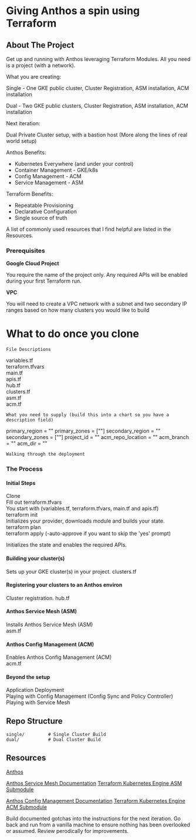 # Giving Anthos a spin using Terraform

<!-- PROJECT LOGO -->

<!-- ABOUT THE PROJECT -->
## About The Project
Get up and running with Anthos leveraging Terraform Modules.  All you need is a project (with a network).

What you are creating:

Single - One GKE public cluster, Cluster Registration, ASM installation, ACM installation

Dual - Two GKE public clusters, Cluster Registration, ASM installation, ACM installation

Next iteration:

Dual Private Cluster setup, with a bastion host (More along the lines of real world setup)

Anthos Benefits:
* Kubernetes Everywhere (and under your control)
* Container Management - GKE/k8s
* Config Management - ACM
* Service Management - ASM

Terraform Benefits:
* Repeatable Provisioning
* Declarative Configuration
* Single source of truth

A list of commonly used resources that I find helpful are listed in the Resources.

### Prerequisites

**Google Cloud Project**

You require the name of the project only.  Any required APIs will be enabled during your first Terraform run.

**VPC**

You will need to create a VPC network with a subnet and two secondary IP ranges based on how many clusters you would like to build

# What to do once you clone

```
File Descriptions
```
variables.tf  
terraform.tfvars  
main.tf  
apis.tf  
hub.tf  
clusters.tf  
asm.tf  
acm.tf  
```
What you need to supply (build this into a chart so you have a description field)
```
primary_region      = ""
primary_zones      = [""]
secondary_region      = ""
secondary_zones      = [""]
project_id          = ""
acm_repo_location   = ""
acm_branch          = ""
acm_dir             = ""

```
Walking through the deployment

```

### The Process

#### Initial Steps


Clone  
Fill out terraform.tfvars  
You start with (variables.tf, terraform.tfvars, main.tf and apis.tf)  
terraform init  
Initializes your provider, downloads module and builds your state.  
terraform plan  
terraform apply  (-auto-approve if you want to skip the 'yes' prompt)

Initializes the state and enables the required APIs.

#### Building your cluster(s)

Sets up your GKE cluster(s) in your project. 
clusters.tf

#### Registering your clusters to an Anthos environ

Cluster registration. 
hub.tf

#### Anthos Service Mesh (ASM)

Installs Anthos Service Mesh (ASM)  
asm.tf

#### Anthos Config Management (ACM)

Enables Anthos Config Management (ACM)  
acm.tf

#### Beyond the setup

Application Deployment  
Playing with Config Management (Config Sync and Policy Controller)
Playing with Service Mesh

<!-- Repo Strcuture -->
## Repo Structure
```
single/         # Single Cluster Build         
dual/           # Dual Cluster Build                

```


<!-- Resource LINKS  -->
## Resources

[Anthos](https://cloud.google.com/anthos)

[Anthos Service Mesh Documentation](https://cloud.google.com/service-mesh/docs)
[Terraform Kubernetes Engine ASM Submodule](https://registry.terraform.io/modules/terraform-google-modules/kubernetes-engine/google/latest/submodules/asm)

[Anthos Config Management Documentation](https://cloud.google.com/anthos-config-management/docs)
[Terraform Kubernetes Engine ACM Submodule](https://registry.terraform.io/modules/terraform-google-modules/kubernetes-engine/google/latest/submodules/acm)

Build documented gotchas into the instructions for the next iteration.
Go back and run from a vanilla machine to ensure nothing has been overlooked or assumed.
Review perodically for improvements.
